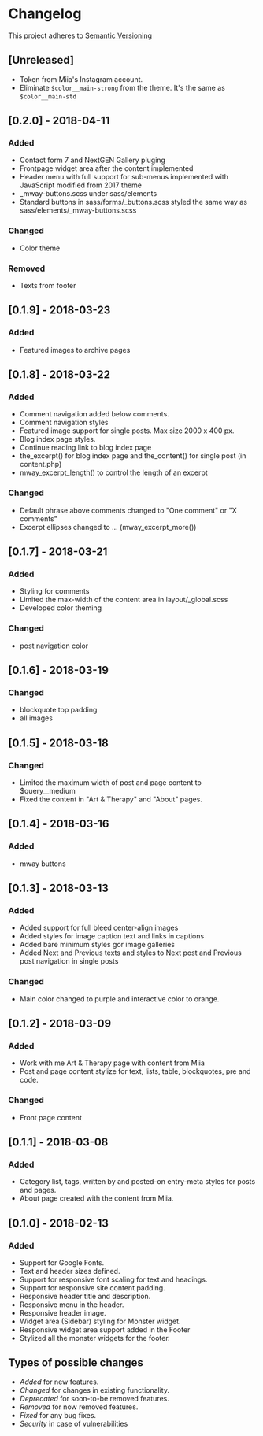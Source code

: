 # Changelog

This project adheres to [Semantic Versioning](http://semver.org/spec/v2.0.0.html)

## [Unreleased]
- Token from Miia's Instagram account. 
- Eliminate ```$color__main-strong``` from the theme. It's the same as ```$color__main-std```

## [0.2.0] - 2018-04-11
### Added
- Contact form 7 and NextGEN Gallery pluging
- Frontpage widget area after the content implemented 
- Header menu with full support for sub-menus implemented with JavaScript modified from 2017 theme
- _mway-buttons.scss under sass/elements
- Standard buttons in sass/forms/_buttons.scss styled the same way as sass/elements/_mway-buttons.scss

### Changed
- Color theme

### Removed
- Texts from footer

## [0.1.9] - 2018-03-23
### Added 
- Featured images to archive pages

## [0.1.8] - 2018-03-22
### Added 
- Comment navigation added below comments. 
- Comment navigation styles
- Featured image support for single posts. Max size 2000 x 400 px. 
- Blog index page styles.
- Continue reading link to blog index page
- the_excerpt() for blog index page and the_content() for single post (in content.php)
- mway_excerpt_length() to control the length of an excerpt

### Changed
- Default phrase above comments changed to "One comment" or "X comments"
- Excerpt ellipses changed to ... (mway_excerpt_more())

## [0.1.7] - 2018-03-21
### Added
- Styling for comments
- Limited the max-width of the content area in layout/_global.scss
- Developed color theming

### Changed 
- post navigation color

## [0.1.6] - 2018-03-19
### Changed
- blockquote top padding
- all images

## [0.1.5] - 2018-03-18
### Changed
- Limited the maximum width of post and page content to $query__medium
- Fixed the content in "Art & Therapy" and "About" pages. 

## [0.1.4] - 2018-03-16
### Added 
- mway buttons

## [0.1.3] - 2018-03-13
### Added
- Added support for full bleed center-align images
- Added styles for image caption text and links in captions
- Added bare minimum styles gor image galleries
- Added Next and Previous texts and styles to Next post and Previous post navigation in single posts

### Changed
- Main color changed to purple and interactive color to orange. 

## [0.1.2] - 2018-03-09
### Added
- Work with me Art & Therapy page with content from Miia
- Post and page content stylize for text, lists, table, blockquotes, pre and code. 

### Changed
- Front page content

## [0.1.1] - 2018-03-08
### Added
- Category list, tags, written by and posted-on entry-meta styles for posts and pages. 
- About page created with the content from Miia. 

## [0.1.0] - 2018-02-13
### Added
- Support for Google Fonts.
- Text and header sizes defined.
- Support for responsive font scaling for text and headings.
- Support for responsive site content padding.
- Responsive header title and description.
- Responsive menu in the header.
- Responsive header image.
- Widget area (Sidebar) styling for Monster widget.
- Responsive widget area support added in the Footer
- Stylized all the monster widgets for the footer.



## Types of possible changes

- *Added* for new features.
- *Changed* for changes in existing functionality.
- *Deprecated* for soon-to-be removed features.
- *Removed* for now removed features.
- *Fixed* for any bug fixes.
- *Security* in case of vulnerabilities